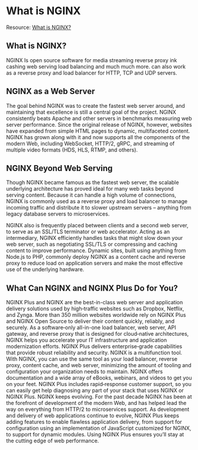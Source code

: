 # What is NGINX

Resource: [What is NGINX?](https://www.nginx.com/resources/glossary/nginx/)

## What is NGINX?
NGINX Is open source software for media streaming reverse proxy ink cashing web serving load balancing and much much more. can also work as a reverse proxy and load balancer for HTTP, TCP and UDP servers.

## NGINX as a Web Server
The goal behind NGINX was to create the fastest web server around, and maintaining that excellence is still a central goal of the project. NGINX consistently beats Apache and other servers in benchmarks measuring web server performance. Since the original release of NGINX, however, websites have expanded from simple HTML pages to dynamic, multifaceted content. NGINX has grown along with it and now supports all the components of the modern Web, including WebSocket, HTTP/2, gRPC, and streaming of multiple video formats (HDS, HLS, RTMP, and others).

## NGINX Beyond Web Serving
Though NGINX became famous as the fastest web server, the scalable underlying architecture has proved ideal for many web tasks beyond serving content. Because it can handle a high volume of connections, NGINX is commonly used as a reverse proxy and load balancer to manage incoming traffic and distribute it to slower upstream servers – anything from legacy database servers to microservices.

NGINX also is frequently placed between clients and a second web server, to serve as an SSL/TLS terminator or web accelerator. Acting as an intermediary, NGINX efficiently handles tasks that might slow down your web server, such as negotiating SSL/TLS or compressing and caching content to improve performance. Dynamic sites, built using anything from Node.js to PHP, commonly deploy NGINX as a content cache and reverse proxy to reduce load on application servers and make the most effective use of the underlying hardware.

## What Can NGINX and NGINX Plus Do for You?
NGINX Plus and NGINX are the best-in-class web server and application delivery solutions used by high‑traffic websites such as Dropbox, Netflix, and Zynga. More than 350 million websites worldwide rely on NGINX Plus and NGINX Open Source to deliver their content quickly, reliably, and securely. As a software‑only all-in-one load balancer, web server, API gateway, and reverse proxy that is designed for cloud‑native architectures, NGINX helps you accelerate your IT infrastructure and application modernization efforts. NGINX Plus delivers enterprise‑grade capabilities that provide robust reliability and security. NGINX is a multifunction tool. With NGINX, you can use the same tool as your load balancer, reverse proxy, content cache, and web server, minimizing the amount of tooling and configuration your organization needs to maintain. NGINX offers documentation and a wide array of eBooks, webinars, and videos to get you on your feet. NGINX Plus includes rapid‑response customer support, so you can easily get help diagnosing any part of your stack that uses NGINX or NGINX Plus. NGINX keeps evolving. For the past decade NGINX has been at the forefront of development of the modern Web, and has helped lead the way on everything from HTTP/2 to microservices support. As development and delivery of web applications continue to evolve, NGINX Plus keeps adding features to enable flawless application delivery, from support for configuration using an implementation of JavaScript customized for NGINX, to support for dynamic modules. Using NGINX Plus ensures you’ll stay at the cutting edge of web performance.

